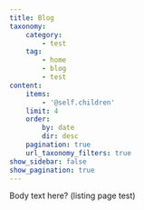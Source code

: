 ```yaml
---
title: Blog
taxonomy:
    category:
        - test
    tag:
        - home
        - blog
        - test
content:
    items:
        - '@self.children'
    limit: 4
    order:
        by: date
        dir: desc
    pagination: true
    url_taxonomy_filters: true
show_sidebar: false
show_pagination: true
---
```


Body text here? (listing page test)
